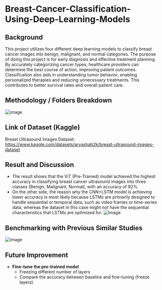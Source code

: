 ﻿# Breast-Cancer-Classification-Using-Deep-Learning-Models

## Background
This project utilizes four different deep learning models to classify breast cancer images into benign, malignant, and normal categories. The purpose of doing this project is for early diagnosis and effective treatment planning. By accurately categorizing cancer types, healthcare providers can determine the best course of action, improving patient outcomes. Classification also aids in understanding tumor behavior, enabling personalized therapies and reducing unnecessary treatments. This contributes to better survival rates and overall patient care.

## Methodology / Folders Breakdown
![image](https://github.com/user-attachments/assets/e7ce4103-0ab6-4476-9cb5-735a9e228028)

## Link of Dataset (Kaggle)
Breast Ultrasound Images Dataset: https://www.kaggle.com/datasets/aryashah2k/breast-ultrasound-images-dataset

## Result and Discussion
- The result shows that the ViT (Pre-Trained) model achieved the highest accuracy in classifying breast cancer ultrasound images into three classes (Benign, Malignant, Normal), with an accuracy of 92%.
- On the other side, the reason why the CNN+LSTM model is achieving lower accuracy is most likely because LSTMs are primarily designed to handle sequential or temporal data, such as video frames or time-series data, whereas the dataset in this case might not have the sequential characteristics that LSTMs are optimized for.
![image](https://github.com/user-attachments/assets/35263658-0d18-444c-84e1-3b0a39156b06)

## Benchmarking with Previous Similar Studies
![image](https://github.com/user-attachments/assets/d604bf53-7496-4e95-bb12-b508e0be5ee7)

## Future Improvement
- **Fine-tune the pre-trained model**
  - Freezing different number of layers
  - Compare the accuracy between baseline and fine-tuning (freeze layers)

